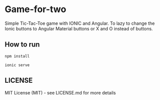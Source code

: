 # Game-for-two
Simple Tic-Tac-Toe game with IONIC and Angular. To lazy to change the Ionic buttons to Angular Material buttons or X and O instead of buttons.

## How to run
```
npm install
```
```
ionic serve
```
## LICENSE
MIT License (MIT) - see LICENSE.md for more details